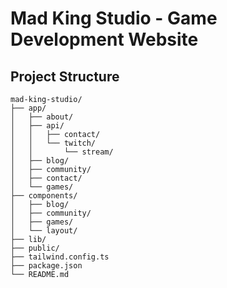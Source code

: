# Mad King Studio - Game Development Website

## Project Structure

```
mad-king-studio/
├── app/
│   ├── about/
│   ├── api/
│   │   ├── contact/
│   │   └── twitch/
│   │       └── stream/
│   ├── blog/
│   ├── community/
│   ├── contact/
│   └── games/
├── components/
│   ├── blog/
│   ├── community/
│   ├── games/
│   └── layout/
├── lib/
├── public/
├── tailwind.config.ts
├── package.json
└── README.md
```
